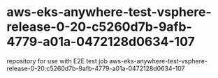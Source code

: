 # aws-eks-anywhere-test-vsphere-release-0-20-c5260d7b-9afb-4779-a01a-0472128d0634-107
repository for use with E2E test job aws-eks-anywhere-test-vsphere-release-0-20:c5260d7b-9afb-4779-a01a-0472128d0634-107
